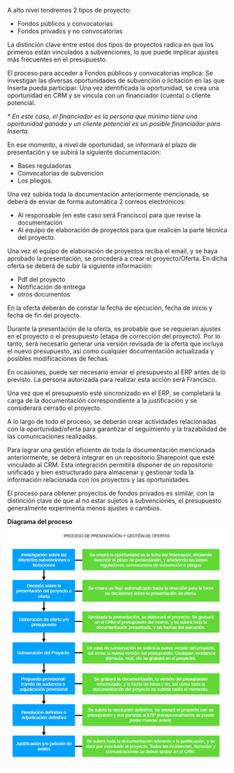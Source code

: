 A alto nivel tendremos 2 tipos de proyecto:
- Fondos públicos y convocatorias
- Fondos privados y no convocatorias

La distinción clave entre estos dos tipos de proyectos radica en que los primeros están vinculados a subvenciones, lo que puede implicar ajustes más frecuentes en el presupuesto.

El proceso para acceder a Fondos públicos y convocatorias implica:
Se investigan las diversas oportunidades de subvención o licitación en las que Inserta pueda participar. Una vez identificada la oportunidad, se crea una oportunidad en  CRM  y se vincula con un financiador (cuenta) o cliente potencial.

_* En este caso, el financiador es la persona que mínimo tiene una oportunidad ganada y un cliente potencial es un posible financiador para Inserta._

En ese momento, a nivel de oportunidad, se informará el plazo de presentación y se subirá la siguiente documentación: 
* Bases reguladoras
* Convocatorias de subvención 
* Los pliegos.

Una vez subida toda la documentación anteriormente mencionada, se deberá de enviar de forma automática 2 correos electrónicos:
* Al responsable (en este caso será Francisco) para que revise la documentación
* Al equipo de elaboración de proyectos para que realicen la parte técnica del proyecto.

Una vez el equipo de elaboración de proyectos reciba el email, y se haya aprobado la presentación, se procederá a crear el proyecto/Oferta.
En dicha oferta se deberá de subir la siguiente información:
* Pdf del proyecto
* Notificación de entrega
* otros documentos

En la oferta deberán de constar la fecha de ejecución, fecha de inicio y fecha de fin del proyecto.

Durante la presentación de la oferta, es probable que se requieran ajustes en el proyecto o el presupuesto (etapa de corrección del proyecto). Por lo tanto, será necesario generar una versión revisada de la oferta que incluya el nuevo presupuesto, así como cualquier documentación actualizada y posibles modificaciones de fechas.

En ocasiones, puede ser necesario enviar el presupuesto al ERP antes de lo previsto. La persona autorizada para realizar esta acción será Francisco.

Una vez que el presupuesto esté sincronizado en el ERP, se completará la carga de la documentación correspondiente a la justificación y se considerará cerrado el proyecto.

A lo largo de todo el proceso, se deberán crear actividades relacionadas con la oportunidad/oferta para garantizar el seguimiento y la trazabilidad de las comunicaciones realizadas.

Para lograr una gestión eficiente de toda la documentación mencionada anteriormente, se deberá integrar en un repositorio Sharepoint que esté vinculado al CRM. Esta integración permitirá disponer de un repositorio unificado y bien estructurado para almacenar y gestionar toda la información relacionada con los proyectos y las oportunidades.

El proceso para obtener proyectos de fondos privados es similar, con la distinción clave de que al no estar sujetos a subvenciones, el presupuesto generalmente experimenta menos ajustes o cambios.

**Diagrama del proceso**
![image.png](/.attachments/image-a78c3d7e-8b6b-44b2-bc0b-72caf779429e.png)

